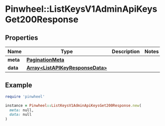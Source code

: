 # Pinwheel::ListKeysV1AdminApiKeysGet200Response

## Properties

| Name | Type | Description | Notes |
| ---- | ---- | ----------- | ----- |
| **meta** | [**PaginationMeta**](PaginationMeta.md) |  |  |
| **data** | [**Array&lt;ListAPIKeyResponseData&gt;**](ListAPIKeyResponseData.md) |  |  |

## Example

```ruby
require 'pinwheel'

instance = Pinwheel::ListKeysV1AdminApiKeysGet200Response.new(
  meta: null,
  data: null
)
```

